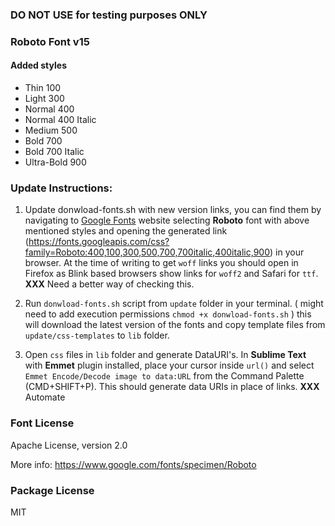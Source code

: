 ### DO NOT USE for testing purposes ONLY


### Roboto Font v15

#### Added styles
- Thin 100
- Light 300
- Normal 400
- Normal 400 Italic
- Medium 500
- Bold 700
- Bold 700 Italic
- Ultra-Bold 900

### Update Instructions:
1. Update donwload-fonts.sh with new version links, you can find them by navigating to [Google Fonts](https://www.google.com/fonts) website selecting **Roboto** font with above mentioned styles and opening the generated link (https://fonts.googleapis.com/css?family=Roboto:400,100,300,500,700,700italic,400italic,900) in your browser. At the time of writing to get `woff` links you should open in Firefox as Blink based browsers show links for `woff2` and Safari for `ttf`. **XXX** Need a better way of checking this.

2. Run `donwload-fonts.sh` script from `update` folder in your terminal. ( might need to add execution permissions `chmod +x donwload-fonts.sh` ) this will download the latest version of the fonts and copy template files from `update/css-templates` to `lib` folder.

3. Open `css` files in `lib` folder and generate DataURI's. In **Sublime Text** with **Emmet** plugin installed, place your cursor inside `url()` and select `Emmet Encode/Decode image to data:URL` from the Command Palette (CMD+SHIFT+P). This should generate data URIs in place of links. **XXX** Automate

### Font License
Apache License, version 2.0

More info: https://www.google.com/fonts/specimen/Roboto

### Package License
MIT
